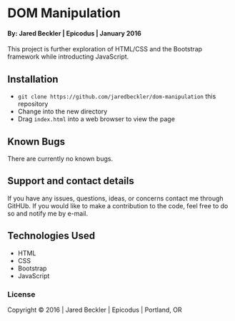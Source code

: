 # DOM Manipulation

#### By: Jared Beckler | Epicodus | January 2016

This project is further exploration of HTML/CSS and the Bootstrap framework while introducting JavaScript.

## Installation

* `git clone https://github.com/jaredbeckler/dom-manipulation` this repository
* Change into the new directory
* Drag `index.html` into a web browser to view the page

## Known Bugs

There are currently no known bugs.

## Support and contact details

If you have any issues, questions, ideas, or concerns contact me through GitHUb. If you would like to make a contribution to the code, feel free to do so and notify me by e-mail.

## Technologies Used

* HTML
* CSS
* Bootstrap
* JavaScript

### License

Copyright &copy; 2016  |  Jared Beckler  |  Epicodus  |  Portland, OR
